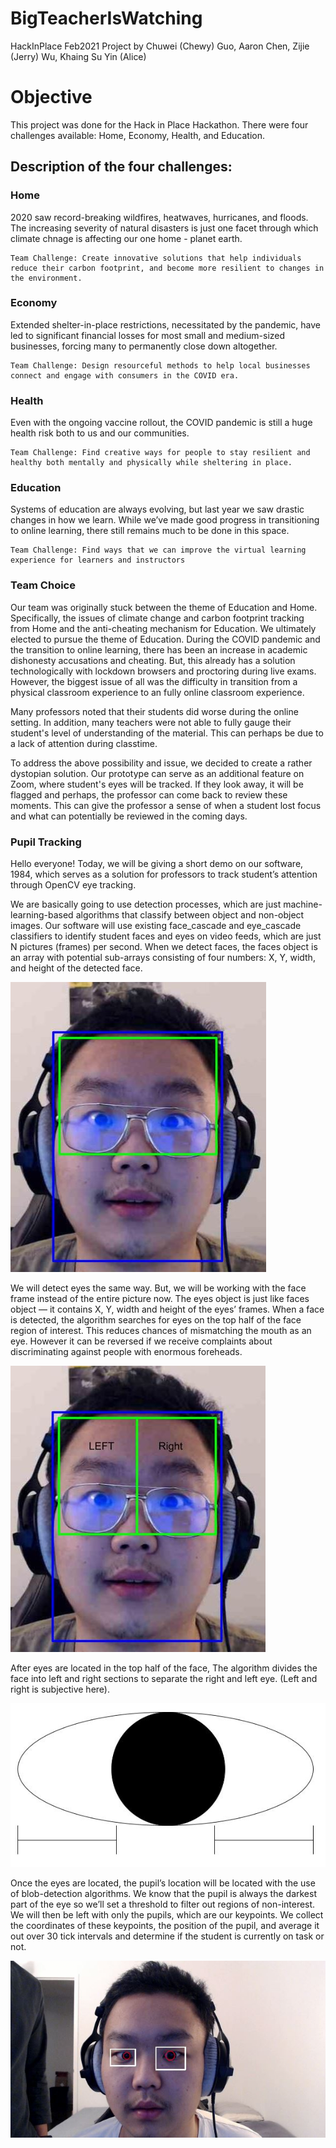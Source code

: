 # BigTeacherIsWatching
HackInPlace Feb2021 Project by Chuwei (Chewy) Guo, Aaron Chen, Zijie (Jerry) Wu, Khaing Su Yin (Alice)

<h1> Objective </h1>
<p>
    This project was done for the Hack in Place Hackathon. There were four challenges available: Home, Economy, Health, and Education.
</p>

<h2> Description of the four challenges: </h2>
<h3> Home </h3>
<p>
    2020 saw record-breaking wildfires, heatwaves, hurricanes, and floods. The increasing severity of natural disasters is just one facet through which climate chnage is affecting our one home - planet earth. 

    Team Challenge: Create innovative solutions that help individuals reduce their carbon footprint, and become more resilient to changes in the environment. 
</p>

<h3> Economy </h3>
<p>
    Extended shelter-in-place restrictions, necessitated by the pandemic, have led to significant financial losses for most small and medium-sized businesses, forcing many to permanently close down altogether. 

    Team Challenge: Design resourceful methods to help local businesses connect and engage with consumers in the COVID era. 
</p>

<h3> Health </h3>
<p>
    Even with the ongoing vaccine rollout, the COVID pandemic is still a huge health risk both to us and our communities.

    Team Challenge: Find creative ways for people to stay resilient and healthy both mentally and physically while sheltering in place.
</p>

<h3> Education </h3>
<p>
    Systems of education are always evolving, but last year we saw drastic changes in how we learn. While we’ve made good progress in transitioning to online learning, there still remains much to be done in this space.

    Team Challenge: Find ways that we can improve the virtual learning experience for learners and instructors
</p>

<h3> Team Choice </h3>
<p> 
    Our team was originally stuck between the theme of Education and Home. Specifically, the issues of climate change and carbon footprint tracking from Home and the anti-cheating mechanism for Education. We ultimately elected to pursue the theme of Education. During the COVID pandemic and the transition to online learning, there has been an increase in academic dishonesty accusations and cheating. But, this already has a solution technologically with lockdown browsers and proctoring during live exams. However, the biggest issue of all was the difficulty in transition from a physical classroom experience to an fully online classroom experience.
</p>

<p>
    Many professors noted that their students did worse during the online setting. In addition, many teachers were not able to fully gauge their student's level of understanding of the material. This can perhaps be due to a lack of attention during classtime.
</p>

<p>
    To address the above possibility and issue, we decided to create a rather dystopian solution. Our prototype can serve as an additional feature on Zoom, where student's eyes will be tracked. If they look away, it will be flagged and perhaps, the professor can come back to review these moments. This can give the professor a sense of when a student lost focus and what can potentially be reviewed in the coming days.
</p>

<h3> Pupil Tracking </h3>

Hello everyone! Today, we will be giving a short demo on our software, 1984, which serves as a solution for professors to track student’s attention through OpenCV eye tracking.

We are basically going to use detection processes, which are just machine-learning-based algorithms that classify between object and non-object images. 
Our software will use existing face_cascade and eye_cascade classifiers to identify student faces and eyes on video feeds, which are just N pictures (frames) per second. When we detect faces, the faces object is an array with potential sub-arrays consisting of four numbers: X, Y, width, and height of the detected face.

![alt text](img1.JPG)

We will detect eyes the same way. But, we will be working with the face frame instead of the entire picture now. The eyes object is just like faces object — it contains X, Y, width and height of the eyes’ frames. When a face is detected, the algorithm searches for eyes on the top half of the face region of interest. This reduces chances of mismatching the mouth as an eye. However it can be reversed if we receive complaints about discriminating against people with enormous foreheads.

![alt text](img2.JPG)

After eyes are located in the top half of the face, The algorithm divides the face into left and right sections to separate the right and left eye. (Left and right is subjective here).

![alt text](img3.JPG)

Once the eyes are located, the pupil’s location will be located with the use of blob-detection algorithms. We know that the pupil is always the darkest part of the eye so we’ll set a threshold to filter out regions of non-interest. We will then be left with only the pupils, which are our keypoints. We collect the coordinates of these keypoints, the position of the pupil, and average it out over 30 tick intervals and determine if the student is currently on task or not.



![alt_text](cvworking.JPG)
